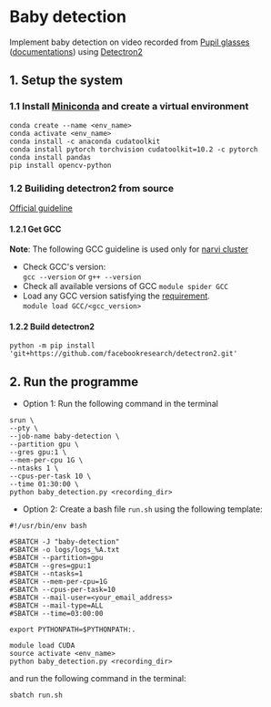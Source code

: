 # Baby detection

Implement baby detection on video recorded from [Pupil glasses](https://pupil-labs.com/products/core/) ([documentations](https://docs.pupil-labs.com/core/)) using [Detectron2](https://github.com/facebookresearch/detectron2)

## 1. Setup the system

### 1.1 Install [Miniconda](https://docs.conda.io/en/latest/miniconda.html) and create a virtual environment

```
conda create --name <env_name>
conda activate <env_name>
conda install -c anaconda cudatoolkit
conda install pytorch torchvision cudatoolkit=10.2 -c pytorch
conda install pandas
pip install opencv-python
```

### 1.2 Builiding detectron2 from source

[Official guideline](https://detectron2.readthedocs.io/en/latest/tutorials/install.html#build-detectron2-from-source)

#### 1.2.1 Get GCC

**Note**: The following GCC guideline is used only for [narvi cluster](https://tuni-itc.github.io/wiki/Technical-Notes/tuni-narvi-cluster/#how-do-i-install-my-software)

- Check GCC's version:  
  `gcc --version` or `g++ --version`
- Check all available versions of GCC
  `module spider GCC`
- Load any GCC version satisfying the [requirement](https://detectron2.readthedocs.io/en/latest/tutorials/install.html#requirements).  
  `module load GCC/<gcc_version>`

#### 1.2.2 Build detectron2

`python -m pip install 'git+https://github.com/facebookresearch/detectron2.git'`

## 2. Run the programme

- Option 1: Run the following command in the terminal

```
srun \
--pty \
--job-name baby-detection \
--partition gpu \
--gres gpu:1 \
--mem-per-cpu 1G \
--ntasks 1 \
--cpus-per-task 10 \
--time 01:30:00 \
python baby_detection.py <recording_dir>
```

- Option 2: Create a bash file `run.sh` using the following template:

```
#!/usr/bin/env bash

#SBATCH -J "baby-detection"
#SBATCH -o logs/logs_%A.txt
#SBATCH --partition=gpu
#SBATCH --gres=gpu:1
#SBATCH --ntasks=1
#SBATCH --mem-per-cpu=1G
#SBATCh --cpus-per-task=10
#SBATCH --mail-user=<your_email_address>
#SBATCH --mail-type=ALL
#SBATCH --time=03:00:00

export PYTHONPATH=$PYTHONPATH:.

module load CUDA
source activate <env_name>
python baby_detection.py <recording_dir>
```

and run the following command in the terminal:

```
sbatch run.sh
```
